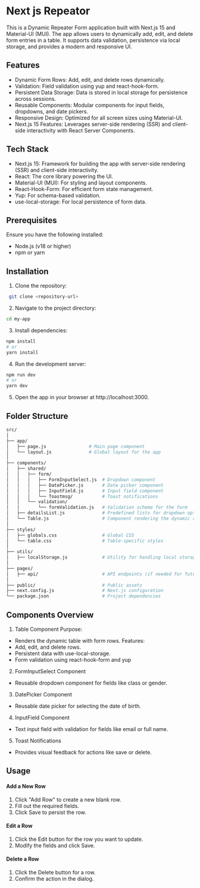 
# Next js Repeator

This is a Dynamic Repeater Form application built with Next.js 15 and Material-UI (MUI). The app allows users to dynamically add, edit, and delete form entries in a table. It supports data validation, persistence via local storage, and provides a modern and responsive UI.


## Features

- Dynamic Form Rows: Add, edit, and delete rows dynamically.
- Validation: Field validation using yup and react-hook-form.
- Persistent Data Storage: Data is stored in local storage for persistence across sessions.
- Reusable Components: Modular components for input fields, dropdowns, and date pickers.
- Responsive Design: Optimized for all screen sizes using Material-UI.
- Next.js 15 Features: Leverages server-side rendering (SSR) and client-side interactivity with React Server Components.


## Tech Stack

- Next.js 15: Framework for building the app with server-side rendering (SSR) and client-side interactivity.
- React: The core library powering the UI.
- Material-UI (MUI): For styling and layout components.
- React-Hook-Form: For efficient form state management.
- Yup: For schema-based validation.
- use-local-storage: For local persistence of form data.



## Prerequisites


Ensure you have the following installed:

- Node.js (v18 or higher)
- npm or yarn
## Installation

1. Clone the repository:
```bash
 git clone <repository-url>
```
2. Navigate to the project directory:
```bash
cd my-app

```
3. Install dependencies:
```bash
npm install
# or
yarn install

```
4. Run the development server:
```bash
npm run dev
# or
yarn dev
```
5. Open the app in your browser at http://localhost:3000.

## Folder Structure
```bash
src/
│
├── app/
│   ├── page.js                # Main page component
│   └── layout.js              # Global layout for the app
│
├── components/
│   ├── shared/
│   │   ├── form/
│   │   │   ├── FormInputSelect.js  # Dropdown component
│   │   │   ├── DatePicker.js       # Date picker component
│   │   │   ├── InputField.js       # Input field component
│   │   │   └── Toastmsg/           # Toast notifications
│   │   └── validation/
│   │       └── formValidation.js   # Validation schema for the form
│   ├── detailsList.js              # Predefined lists for dropdown options
│   └── Table.js                    # Component rendering the dynamic repeater table
│
├── styles/
│   ├── globals.css                 # Global CSS
│   └── table.css                   # Table-specific styles
│
├── utils/
│   ├── localStorage.js             # Utility for handling local storage
│
├── pages/
│   ├── api/                        # API endpoints (if needed for future expansion)
│
├── public/                         # Public assets
├── next.config.js                  # Next.js configuration
└── package.json                    # Project dependencies

```
## Components Overview
1. Table Component
Purpose: 
- Renders the dynamic table with form rows.
Features: 
- Add, edit, and delete rows.
- Persistent data with use-local-storage.
- Form validation using react-hook-form and yup


2. FormInputSelect Component
- Reusable dropdown component for fields like class or gender.

3. DatePicker Component
- Reusable date picker for selecting the date of birth.
4. InputField Component
- Text input field with validation for fields like email or full name.
5. Toast Notifications
- Provides visual feedback for actions like save or delete.
## Usage

#### Add a New Row
1. Click "Add Row" to create a new blank row.
2. Fill out the required fields.
3. Click Save to persist the row.
#### Edit a Row
1. Click the Edit button for the row you want to update.
2. Modify the fields and click Save.

#### Delete a Row
1. Click the Delete button for a row.
2. Confirm the action in the dialog.
